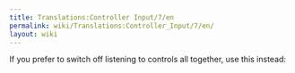 ```yaml
---
title: Translations:Controller Input/7/en
permalink: wiki/Translations:Controller_Input/7/en/
layout: wiki
---
```


If you prefer to switch off listening to controls all together, use this
instead:
